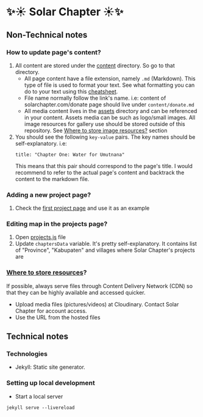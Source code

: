 ✨☀️ Solar Chapter ☀️✨
===

## Non-Technical notes
### How to update page's content?
1. All content are stored under the [content](content) directory. So go to that directory.
    - All page content have a file extension, namely `.md` (Markdown). This type of file is used to format your text. See what formatting you can do to your text using this [cheatsheet](https://www.markdownguide.org/cheat-sheet/).
    - File name normally follow the link's name. i.e: content of solarchapter.com/donate page should live under `content/donate.md`
    - All media content lives in the [assets](assets) directory and can be referenced in your content. Assets media can be such as logo/small images. All image resources for gallery use should be stored outside of this repository. See [Where to store image resources?](/#where-to-store-image-resources) section
2. You should see the following `key-value` pairs. The key names should be self-explanatory.
    i.e:
    ```
    title: "Chapter One: Water for Umutnana"
    ```
    This means that this pair should correspond to the page's title. I would recommend to refer to the actual page's content and backtrack the content to the markdown file.

### Adding a new project page?
1. Check the [first project page](content/projects/chapter-one-umutnana.md) and use it as an example

### Editing map in the projects page?
1. Open [projects.js](assets/js/projects.js#L1) file
2. Update `chaptersData` variable. It's pretty self-explanatory. It contains list of "Province", "Kabupaten" and villages where Solar Chapter's projects are

### [Where to store resources](#where-to-store-image-resources)?
If possible, always serve files through Content Delivery Network (CDN) so that they can be highly available and accessed quicker.
- Upload media files (pictures/videos) at Cloudinary. Contact Solar Chapter for account access.
- Use the URL from the hosted files

## Technical notes
### Technologies
- Jekyll: Static site generator.

### Setting up local development
- Start a local server
```
jekyll serve --livereload
```